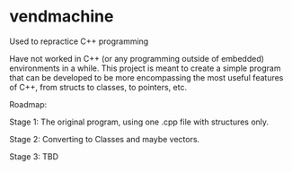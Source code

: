 # vendmachine
Used to repractice C++ programming

Have not worked in C++ (or any programming outside of embedded) environments in a while. 
This project is meant to create a simple program that can be developed to be more encompassing
the most useful features of C++, from structs to classes, to pointers, etc.

Roadmap:

Stage 1:
The original program, using one .cpp file with structures only.

Stage 2:
Converting to Classes and maybe vectors.

Stage 3:
TBD
